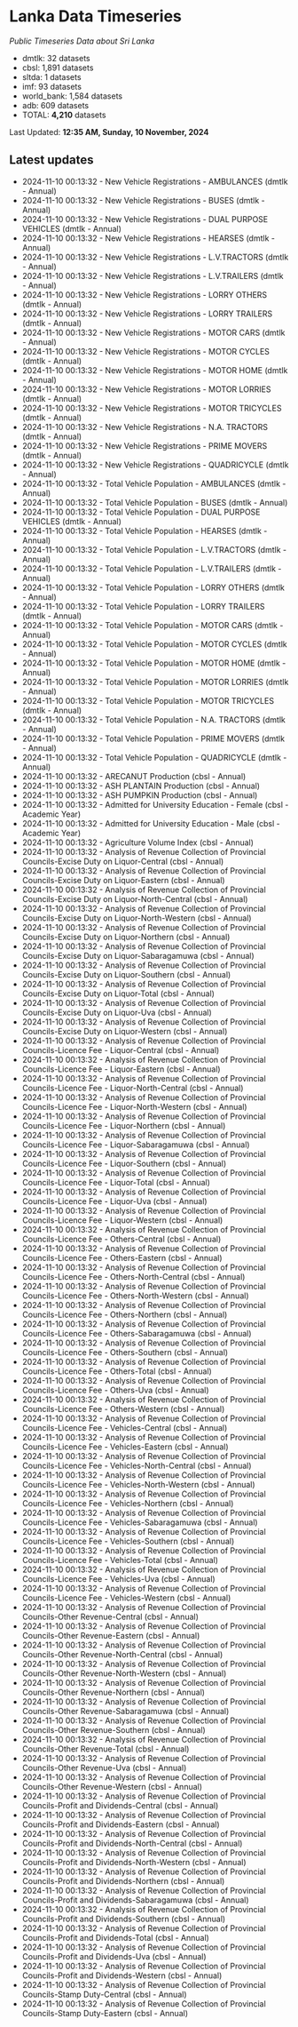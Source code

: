 # Lanka Data Timeseries
*Public Timeseries Data about Sri Lanka*

* dmtlk: 32 datasets
* cbsl: 1,891 datasets
* sltda: 1 datasets
* imf: 93 datasets
* world_bank: 1,584 datasets
* adb: 609 datasets
* TOTAL: **4,210** datasets

Last Updated: **12:35 AM, Sunday, 10 November, 2024**

## Latest updates

* 2024-11-10 00:13:32 - New Vehicle Registrations - AMBULANCES (dmtlk - Annual)
* 2024-11-10 00:13:32 - New Vehicle Registrations - BUSES (dmtlk - Annual)
* 2024-11-10 00:13:32 - New Vehicle Registrations - DUAL PURPOSE VEHICLES (dmtlk - Annual)
* 2024-11-10 00:13:32 - New Vehicle Registrations - HEARSES (dmtlk - Annual)
* 2024-11-10 00:13:32 - New Vehicle Registrations - L.V.TRACTORS (dmtlk - Annual)
* 2024-11-10 00:13:32 - New Vehicle Registrations - L.V.TRAILERS (dmtlk - Annual)
* 2024-11-10 00:13:32 - New Vehicle Registrations - LORRY OTHERS (dmtlk - Annual)
* 2024-11-10 00:13:32 - New Vehicle Registrations - LORRY TRAILERS (dmtlk - Annual)
* 2024-11-10 00:13:32 - New Vehicle Registrations - MOTOR CARS (dmtlk - Annual)
* 2024-11-10 00:13:32 - New Vehicle Registrations - MOTOR CYCLES (dmtlk - Annual)
* 2024-11-10 00:13:32 - New Vehicle Registrations - MOTOR HOME (dmtlk - Annual)
* 2024-11-10 00:13:32 - New Vehicle Registrations - MOTOR LORRIES (dmtlk - Annual)
* 2024-11-10 00:13:32 - New Vehicle Registrations - MOTOR TRICYCLES (dmtlk - Annual)
* 2024-11-10 00:13:32 - New Vehicle Registrations - N.A. TRACTORS (dmtlk - Annual)
* 2024-11-10 00:13:32 - New Vehicle Registrations - PRIME MOVERS (dmtlk - Annual)
* 2024-11-10 00:13:32 - New Vehicle Registrations - QUADRICYCLE (dmtlk - Annual)
* 2024-11-10 00:13:32 - Total Vehicle Population - AMBULANCES (dmtlk - Annual)
* 2024-11-10 00:13:32 - Total Vehicle Population - BUSES (dmtlk - Annual)
* 2024-11-10 00:13:32 - Total Vehicle Population - DUAL PURPOSE VEHICLES (dmtlk - Annual)
* 2024-11-10 00:13:32 - Total Vehicle Population - HEARSES (dmtlk - Annual)
* 2024-11-10 00:13:32 - Total Vehicle Population - L.V.TRACTORS (dmtlk - Annual)
* 2024-11-10 00:13:32 - Total Vehicle Population - L.V.TRAILERS (dmtlk - Annual)
* 2024-11-10 00:13:32 - Total Vehicle Population - LORRY OTHERS (dmtlk - Annual)
* 2024-11-10 00:13:32 - Total Vehicle Population - LORRY TRAILERS (dmtlk - Annual)
* 2024-11-10 00:13:32 - Total Vehicle Population - MOTOR CARS (dmtlk - Annual)
* 2024-11-10 00:13:32 - Total Vehicle Population - MOTOR CYCLES (dmtlk - Annual)
* 2024-11-10 00:13:32 - Total Vehicle Population - MOTOR HOME (dmtlk - Annual)
* 2024-11-10 00:13:32 - Total Vehicle Population - MOTOR LORRIES (dmtlk - Annual)
* 2024-11-10 00:13:32 - Total Vehicle Population - MOTOR TRICYCLES (dmtlk - Annual)
* 2024-11-10 00:13:32 - Total Vehicle Population - N.A. TRACTORS (dmtlk - Annual)
* 2024-11-10 00:13:32 - Total Vehicle Population - PRIME MOVERS (dmtlk - Annual)
* 2024-11-10 00:13:32 - Total Vehicle Population - QUADRICYCLE (dmtlk - Annual)
* 2024-11-10 00:13:32 - ARECANUT Production (cbsl - Annual)
* 2024-11-10 00:13:32 - ASH PLANTAIN Production (cbsl - Annual)
* 2024-11-10 00:13:32 - ASH PUMPKIN Production (cbsl - Annual)
* 2024-11-10 00:13:32 - Admitted for University Education - Female (cbsl - Academic Year)
* 2024-11-10 00:13:32 - Admitted for University Education - Male (cbsl - Academic Year)
* 2024-11-10 00:13:32 - Agriculture Volume Index (cbsl - Annual)
* 2024-11-10 00:13:32 - Analysis of Revenue Collection of Provincial Councils-Excise Duty on Liquor-Central (cbsl - Annual)
* 2024-11-10 00:13:32 - Analysis of Revenue Collection of Provincial Councils-Excise Duty on Liquor-Eastern (cbsl - Annual)
* 2024-11-10 00:13:32 - Analysis of Revenue Collection of Provincial Councils-Excise Duty on Liquor-North-Central (cbsl - Annual)
* 2024-11-10 00:13:32 - Analysis of Revenue Collection of Provincial Councils-Excise Duty on Liquor-North-Western (cbsl - Annual)
* 2024-11-10 00:13:32 - Analysis of Revenue Collection of Provincial Councils-Excise Duty on Liquor-Northern (cbsl - Annual)
* 2024-11-10 00:13:32 - Analysis of Revenue Collection of Provincial Councils-Excise Duty on Liquor-Sabaragamuwa (cbsl - Annual)
* 2024-11-10 00:13:32 - Analysis of Revenue Collection of Provincial Councils-Excise Duty on Liquor-Southern (cbsl - Annual)
* 2024-11-10 00:13:32 - Analysis of Revenue Collection of Provincial Councils-Excise Duty on Liquor-Total (cbsl - Annual)
* 2024-11-10 00:13:32 - Analysis of Revenue Collection of Provincial Councils-Excise Duty on Liquor-Uva (cbsl - Annual)
* 2024-11-10 00:13:32 - Analysis of Revenue Collection of Provincial Councils-Excise Duty on Liquor-Western (cbsl - Annual)
* 2024-11-10 00:13:32 - Analysis of Revenue Collection of Provincial Councils-Licence Fee - Liquor-Central (cbsl - Annual)
* 2024-11-10 00:13:32 - Analysis of Revenue Collection of Provincial Councils-Licence Fee - Liquor-Eastern (cbsl - Annual)
* 2024-11-10 00:13:32 - Analysis of Revenue Collection of Provincial Councils-Licence Fee - Liquor-North-Central (cbsl - Annual)
* 2024-11-10 00:13:32 - Analysis of Revenue Collection of Provincial Councils-Licence Fee - Liquor-North-Western (cbsl - Annual)
* 2024-11-10 00:13:32 - Analysis of Revenue Collection of Provincial Councils-Licence Fee - Liquor-Northern (cbsl - Annual)
* 2024-11-10 00:13:32 - Analysis of Revenue Collection of Provincial Councils-Licence Fee - Liquor-Sabaragamuwa (cbsl - Annual)
* 2024-11-10 00:13:32 - Analysis of Revenue Collection of Provincial Councils-Licence Fee - Liquor-Southern (cbsl - Annual)
* 2024-11-10 00:13:32 - Analysis of Revenue Collection of Provincial Councils-Licence Fee - Liquor-Total (cbsl - Annual)
* 2024-11-10 00:13:32 - Analysis of Revenue Collection of Provincial Councils-Licence Fee - Liquor-Uva (cbsl - Annual)
* 2024-11-10 00:13:32 - Analysis of Revenue Collection of Provincial Councils-Licence Fee - Liquor-Western (cbsl - Annual)
* 2024-11-10 00:13:32 - Analysis of Revenue Collection of Provincial Councils-Licence Fee - Others-Central (cbsl - Annual)
* 2024-11-10 00:13:32 - Analysis of Revenue Collection of Provincial Councils-Licence Fee - Others-Eastern (cbsl - Annual)
* 2024-11-10 00:13:32 - Analysis of Revenue Collection of Provincial Councils-Licence Fee - Others-North-Central (cbsl - Annual)
* 2024-11-10 00:13:32 - Analysis of Revenue Collection of Provincial Councils-Licence Fee - Others-North-Western (cbsl - Annual)
* 2024-11-10 00:13:32 - Analysis of Revenue Collection of Provincial Councils-Licence Fee - Others-Northern (cbsl - Annual)
* 2024-11-10 00:13:32 - Analysis of Revenue Collection of Provincial Councils-Licence Fee - Others-Sabaragamuwa (cbsl - Annual)
* 2024-11-10 00:13:32 - Analysis of Revenue Collection of Provincial Councils-Licence Fee - Others-Southern (cbsl - Annual)
* 2024-11-10 00:13:32 - Analysis of Revenue Collection of Provincial Councils-Licence Fee - Others-Total (cbsl - Annual)
* 2024-11-10 00:13:32 - Analysis of Revenue Collection of Provincial Councils-Licence Fee - Others-Uva (cbsl - Annual)
* 2024-11-10 00:13:32 - Analysis of Revenue Collection of Provincial Councils-Licence Fee - Others-Western (cbsl - Annual)
* 2024-11-10 00:13:32 - Analysis of Revenue Collection of Provincial Councils-Licence Fee - Vehicles-Central (cbsl - Annual)
* 2024-11-10 00:13:32 - Analysis of Revenue Collection of Provincial Councils-Licence Fee - Vehicles-Eastern (cbsl - Annual)
* 2024-11-10 00:13:32 - Analysis of Revenue Collection of Provincial Councils-Licence Fee - Vehicles-North-Central (cbsl - Annual)
* 2024-11-10 00:13:32 - Analysis of Revenue Collection of Provincial Councils-Licence Fee - Vehicles-North-Western (cbsl - Annual)
* 2024-11-10 00:13:32 - Analysis of Revenue Collection of Provincial Councils-Licence Fee - Vehicles-Northern (cbsl - Annual)
* 2024-11-10 00:13:32 - Analysis of Revenue Collection of Provincial Councils-Licence Fee - Vehicles-Sabaragamuwa (cbsl - Annual)
* 2024-11-10 00:13:32 - Analysis of Revenue Collection of Provincial Councils-Licence Fee - Vehicles-Southern (cbsl - Annual)
* 2024-11-10 00:13:32 - Analysis of Revenue Collection of Provincial Councils-Licence Fee - Vehicles-Total (cbsl - Annual)
* 2024-11-10 00:13:32 - Analysis of Revenue Collection of Provincial Councils-Licence Fee - Vehicles-Uva (cbsl - Annual)
* 2024-11-10 00:13:32 - Analysis of Revenue Collection of Provincial Councils-Licence Fee - Vehicles-Western (cbsl - Annual)
* 2024-11-10 00:13:32 - Analysis of Revenue Collection of Provincial Councils-Other Revenue-Central (cbsl - Annual)
* 2024-11-10 00:13:32 - Analysis of Revenue Collection of Provincial Councils-Other Revenue-Eastern (cbsl - Annual)
* 2024-11-10 00:13:32 - Analysis of Revenue Collection of Provincial Councils-Other Revenue-North-Central (cbsl - Annual)
* 2024-11-10 00:13:32 - Analysis of Revenue Collection of Provincial Councils-Other Revenue-North-Western (cbsl - Annual)
* 2024-11-10 00:13:32 - Analysis of Revenue Collection of Provincial Councils-Other Revenue-Northern (cbsl - Annual)
* 2024-11-10 00:13:32 - Analysis of Revenue Collection of Provincial Councils-Other Revenue-Sabaragamuwa (cbsl - Annual)
* 2024-11-10 00:13:32 - Analysis of Revenue Collection of Provincial Councils-Other Revenue-Southern (cbsl - Annual)
* 2024-11-10 00:13:32 - Analysis of Revenue Collection of Provincial Councils-Other Revenue-Total (cbsl - Annual)
* 2024-11-10 00:13:32 - Analysis of Revenue Collection of Provincial Councils-Other Revenue-Uva (cbsl - Annual)
* 2024-11-10 00:13:32 - Analysis of Revenue Collection of Provincial Councils-Other Revenue-Western (cbsl - Annual)
* 2024-11-10 00:13:32 - Analysis of Revenue Collection of Provincial Councils-Profit and Dividends-Central (cbsl - Annual)
* 2024-11-10 00:13:32 - Analysis of Revenue Collection of Provincial Councils-Profit and Dividends-Eastern (cbsl - Annual)
* 2024-11-10 00:13:32 - Analysis of Revenue Collection of Provincial Councils-Profit and Dividends-North-Central (cbsl - Annual)
* 2024-11-10 00:13:32 - Analysis of Revenue Collection of Provincial Councils-Profit and Dividends-North-Western (cbsl - Annual)
* 2024-11-10 00:13:32 - Analysis of Revenue Collection of Provincial Councils-Profit and Dividends-Northern (cbsl - Annual)
* 2024-11-10 00:13:32 - Analysis of Revenue Collection of Provincial Councils-Profit and Dividends-Sabaragamuwa (cbsl - Annual)
* 2024-11-10 00:13:32 - Analysis of Revenue Collection of Provincial Councils-Profit and Dividends-Southern (cbsl - Annual)
* 2024-11-10 00:13:32 - Analysis of Revenue Collection of Provincial Councils-Profit and Dividends-Total (cbsl - Annual)
* 2024-11-10 00:13:32 - Analysis of Revenue Collection of Provincial Councils-Profit and Dividends-Uva (cbsl - Annual)
* 2024-11-10 00:13:32 - Analysis of Revenue Collection of Provincial Councils-Profit and Dividends-Western (cbsl - Annual)
* 2024-11-10 00:13:32 - Analysis of Revenue Collection of Provincial Councils-Stamp Duty-Central (cbsl - Annual)
* 2024-11-10 00:13:32 - Analysis of Revenue Collection of Provincial Councils-Stamp Duty-Eastern (cbsl - Annual)